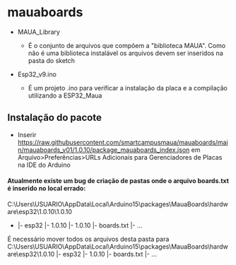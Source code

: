 # mauaboards

- MAUA_Library
  - É o conjunto de arquivos que compõem a "biblioteca MAUA". Como não é uma biblioteca instalável os arquivos devem ser inseridos na pasta do sketch 

- Esp32_v9.ino
  - É um projeto .ino para verificar a instalação da placa e a compilação utilizando a ESP32_Maua

## Instalação do pacote
- Inserir https://raw.githubusercontent.com/smartcampusmaua/mauaboards/main/mauaboards_v01/1.0.10/package_mauaboards_index.json em Arquivo>Preferências>URLs Adicionais para Gerenciadores de Placas na IDE do Arduino

#### Atualmente existe um bug de criação de pastas onde o arquivo boards.txt é inserido no local errado:
C:\Users\USUARIO\AppData\Local\Arduino15\packages\MauaBoards\hardware\esp32\1.0.10\1.0.10
- |- esp32
    |- 1.0.10
      |- 1.0.10
        |- boards.txt
        |- ...
    
É necessário mover todos os arquivos desta pasta para C:\Users\USUARIO\AppData\Local\Arduino15\packages\MauaBoards\hardware\esp32\1.0.10
  |- esp32
    |- 1.0.10
      |- boards.txt
      |- ...
